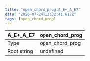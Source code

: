 ```yaml
---
title: "open_chord_prog:A_E+_A_E7"
date: "2020-07-24T13:32:41.612Z"
tags: [open_chord_prog]
---
```


|A_E+_A_E7|open_chord_prog|
|---|---|
|Type|open_chord_prog|
|Root string|undefined|

